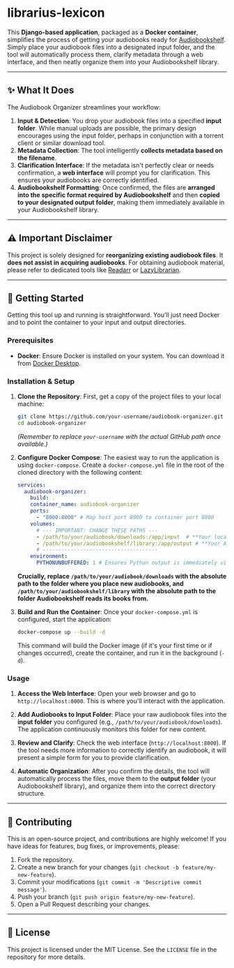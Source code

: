 # librarius-lexicon

This **Django-based application**, packaged as a **Docker container**, simplifies the process of getting your audiobooks ready for [Audiobookshelf](https://www.audiobookshelf.org/). Simply place your audiobook files into a designated input folder, and the tool will automatically process them, clarify metadata through a web interface, and then neatly organize them into your Audiobookshelf library.

-----

## ✨ What It Does

The Audiobook Organizer streamlines your workflow:

1.  **Input & Detection**: You drop your audiobook files into a specified **input folder**. While manual uploads are possible, the primary design encourages using the input folder, perhaps in conjunction with a torrent client or similar download tool.
2.  **Metadata Collection**: The tool intelligently **collects metadata based on the filename**.
3.  **Clarification Interface**: If the metadata isn't perfectly clear or needs confirmation, a **web interface** will prompt you for clarification. This ensures your audiobooks are correctly identified.
4.  **Audiobookshelf Formatting**: Once confirmed, the files are **arranged into the specific format required by Audiobookshelf** and then **copied to your designated output folder**, making them immediately available in your Audiobookshelf library.

-----

## ⚠️ Important Disclaimer

This project is solely designed for **reorganizing existing audiobook files**. It **does not assist in acquiring audiobooks**. For obtaining audiobook material, please refer to dedicated tools like [Readarr](https://readarr.com/) or [LazyLibrarian](https://lazylibrarian.gitlab.io/).

-----

## 🚀 Getting Started

Getting this tool up and running is straightforward. You'll just need Docker and to point the container to your input and output directories.

### Prerequisites

  * **Docker**: Ensure Docker is installed on your system. You can download it from [Docker Desktop](https://www.docker.com/products/docker-desktop).

### Installation & Setup

1.  **Clone the Repository**:
    First, get a copy of the project files to your local machine:

    ```bash
    git clone https://github.com/your-username/audiobook-organizer.git
    cd audiobook-organizer
    ```

    *(Remember to replace `your-username` with the actual GitHub path once available.)*

2.  **Configure Docker Compose**:
    The easiest way to run the application is using `docker-compose`. Create a `docker-compose.yml` file in the root of the cloned directory with the following content:

    ```yaml
    services:
      audiobook-organizer:
        build: .
        container_name: audiobook-organizer
        ports:
          - "8000:8000" # Map host port 8000 to container port 8000
        volumes:
          # --- IMPORTANT: CHANGE THESE PATHS ---
          - /path/to/your/audiobook/downloads:/app/input  # **Your local folder for new audiobooks**
          - /path/to/your/audiobookshelf/library:/app/output # **Your Audiobookshelf library folder**
          # -------------------------------------
        environment:
          PYTHONUNBUFFERED: 1 # Ensures Python output is immediately visible in logs
    ```

    **Crucially, replace `/path/to/your/audiobook/downloads` with the absolute path to the folder where you place new audiobooks, and `/path/to/your/audiobookshelf/library` with the absolute path to the folder Audiobookshelf reads its books from.**

3.  **Build and Run the Container**:
    Once your `docker-compose.yml` is configured, start the application:

    ```bash
    docker-compose up --build -d
    ```

    This command will build the Docker image (if it's your first time or if changes occurred), create the container, and run it in the background (`-d`).

### Usage

1.  **Access the Web Interface**:
    Open your web browser and go to `http://localhost:8000`. This is where you'll interact with the application.

2.  **Add Audiobooks to Input Folder**:
    Place your raw audiobook files into the **input folder** you configured (e.g., `/path/to/your/audiobook/downloads`). The application continuously monitors this folder for new content.

3.  **Review and Clarify**:
    Check the web interface (`http://localhost:8000`). If the tool needs more information to correctly identify an audiobook, it will present a simple form for you to provide clarification.

4.  **Automatic Organization**:
    After you confirm the details, the tool will automatically process the files, move them to the **output folder** (your Audiobookshelf library), and organize them into the correct directory structure.

-----

## 🤝 Contributing

This is an open-source project, and contributions are highly welcome\! If you have ideas for features, bug fixes, or improvements, please:

1.  Fork the repository.
2.  Create a new branch for your changes (`git checkout -b feature/my-new-feature`).
3.  Commit your modifications (`git commit -m 'Descriptive commit message'`).
4.  Push your branch (`git push origin feature/my-new-feature`).
5.  Open a Pull Request describing your changes.

-----

## 📄 License

This project is licensed under the MIT License. See the `LICENSE` file in the repository for more details.